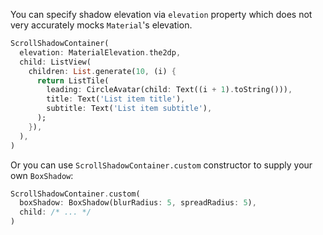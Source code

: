 You can specify shadow elevation via `elevation` property which does not very accurately mocks `Material`'s elevation.

```dart
ScrollShadowContainer(
  elevation: MaterialElevation.the2dp,
  child: ListView(
    children: List.generate(10, (i) {
      return ListTile(
        leading: CircleAvatar(child: Text((i + 1).toString())),
        title: Text('List item title'),
        subtitle: Text('List item subtitle'),
      );
    }),
  ),
)

```
Or you can use `ScrollShadowContainer.custom` constructor to supply your own `BoxShadow`:

```dart
ScrollShadowContainer.custom(
  boxShadow: BoxShadow(blurRadius: 5, spreadRadius: 5),
  child: /* ... */
)
```
